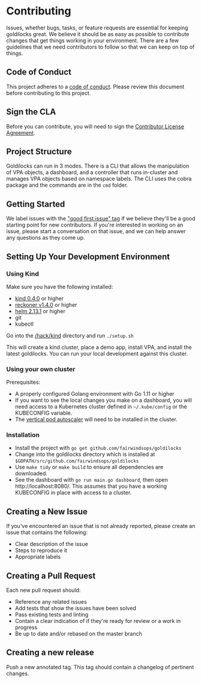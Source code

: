 # Contributing

Issues, whether bugs, tasks, or feature requests are essential for keeping goldilocks great. We believe it should be as easy as possible to contribute changes that get things working in your environment. There are a few guidelines that we need contributors to follow so that we can keep on top of things.

## Code of Conduct

This project adheres to a [code of conduct](CODE_OF_CONDUCT.md). Please review this document before contributing to this project.

## Sign the CLA
Before you can contribute, you will need to sign the [Contributor License Agreement](https://cla-assistant.io/fairwindsops/goldilocks).

## Project Structure

Goldilocks can run in 3 modes.  There is a CLI that allows the manipulation of VPA objects, a dashboard, and a controller that runs in-cluster and manages VPA objects based on namespace labels. The CLI uses the cobra package and the commands are in the `cmd` folder.

## Getting Started

We label issues with the ["good first issue" tag](https://github.com/FairwindsOps/goldilocks/labels/good%20first%20issue) if we believe they'll be a good starting point for new contributors. If you're interested in working on an issue, please start a conversation on that issue, and we can help answer any questions as they come up.

## Setting Up Your Development Environment

### Using Kind

Make sure you have the following installed:

* [kind 0.4.0](https://github.com/kubernetes-sigs/kind/releases) or higher
* [reckoner v1.4.0](https://github.com/FairwindsOps/reckoner/releases) or higher
* [helm 2.13.1](https://github.com/helm/helm/releases) or higher
* git
* kubectl

Go into the [/hack/kind](/hack/kind) directory and run `./setup.sh`

This will create a kind cluster, place a demo app, install VPA, and install the latest goldilocks. You can run your local development against this cluster.

### Using your own cluster

Prerequisites:

* A properly configured Golang environment with Go 1.11 or higher
* If you want to see the local changes you make on a dashboard, you will need access to a Kubernetes cluster defined in `~/.kube/config` or the KUBECONFIG variable.
* The [vertical pod autoscaler](https://github.com/kubernetes/autoscaler/tree/master/vertical-pod-autoscaler) will need to be installed in the cluster.

### Installation
* Install the project with `go get github.com/fairwindsops/goldilocks`
* Change into the goldilocks directory which is installed at `$GOPATH/src/github.com/fairwindsops/goldilocks`
* Use `make tidy` or `make build` to ensure all dependencies are downloaded.
* See the dashboard with `go run main.go dashboard`, then open http://localhost:8080/.  This assumes that you have a working KUBECONFIG in place with access to a cluster.

## Creating a New Issue

If you've encountered an issue that is not already reported, please create an issue that contains the following:

- Clear description of the issue
- Steps to reproduce it
- Appropriate labels

## Creating a Pull Request

Each new pull request should:

- Reference any related issues
- Add tests that show the issues have been solved
- Pass existing tests and linting
- Contain a clear indication of if they're ready for review or a work in progress
- Be up to date and/or rebased on the master branch

## Creating a new release

Push a new annotated tag.  This tag should contain a changelog of pertinent changes.
